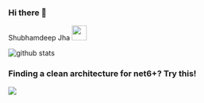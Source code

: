 ### Hi there 👋

Shubhamdeep Jha&nbsp;<img src="https://github.com/TheDudeThatCode/TheDudeThatCode/blob/master/Assets/Mario_Hello_Big.gif" width="30px">

![github stats](https://github-readme-stats.vercel.app/api?username=liuyl1992&show_icons=true&theme=radical&hide_title=1)


### Finding a clean architecture for net6+? Try this!

[![](https://github-readme-stats.vercel.app/api/pin/?username=liuyl1992&repo=netpro&theme=radical)]([https://github.com/qishibo/AnotherRedisDesktopManager](https://github.com/LeonKou/NetPro))
<!--
**liuyl1992/liuyl1992** is a ✨ _special_ ✨ repository because its `README.md` (this file) appears on your GitHub profile.

Here are some ideas to get you started:

- 🔭 I’m currently working on ...
- 🌱 I’m currently learning ...
- 👯 I’m looking to collaborate on ...
- 🤔 I’m looking for help with ...
- 💬 Ask me about ...
- 📫 How to reach me: ...
- 😄 Pronouns: ...
- ⚡ Fun fact: ...
-->
